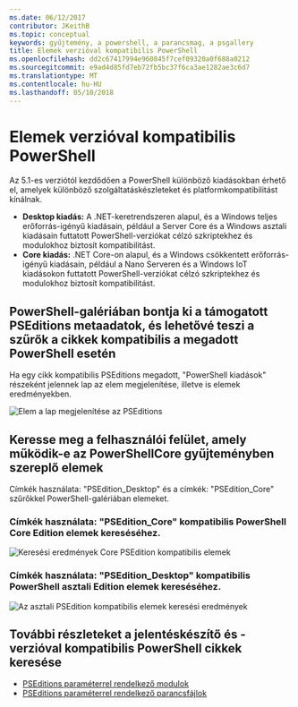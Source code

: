 ```yaml
---
ms.date: 06/12/2017
contributor: JKeithB
ms.topic: conceptual
keywords: gyűjtemény, a powershell, a parancsmag, a psgallery
title: Elemek verzióval kompatibilis PowerShell
ms.openlocfilehash: dd2c67417994e960845f7cef09320a0f688a0212
ms.sourcegitcommit: e9ad4d85fd7eb72fb5bc37f6ca3ae1282ae3c6d7
ms.translationtype: MT
ms.contentlocale: hu-HU
ms.lasthandoff: 05/10/2018
---
```

# <a name="items-with-compatible-powershell-editions"></a>Elemek verzióval kompatibilis PowerShell

Az 5.1-es verziótól kezdődően a PowerShell különböző kiadásokban érhető el, amelyek különböző szolgáltatáskészleteket és platformkompatibilitást kínálnak.

- **Desktop kiadás:** A .NET-keretrendszeren alapul, és a Windows teljes erőforrás-igényű kiadásain, például a Server Core és a Windows asztali kiadásain futtatott PowerShell-verziókat célzó szkriptekhez és modulokhoz biztosít kompatibilitást.
- **Core kiadás:** .NET Core-on alapul, és a Windows csökkentett erőforrás-igényű kiadásain, például a Nano Serveren és a Windows IoT kiadásokon futtatott PowerShell-verziókat célzó szkriptekhez és modulokhoz biztosít kompatibilitást.

## <a name="powershell-gallery-extracts-supported-pseditions-metadata-and-allows-you-to-filters-the-items-compatible-for-specific-powershell-editions"></a>PowerShell-galériában bontja ki a támogatott PSEditions metaadatok, és lehetővé teszi a szűrők a cikkek kompatibilis a megadott PowerShell esetén

Ha egy cikk kompatibilis PSEditions megadott, "PowerShell kiadások" részeként jelennek lap az elem megjelenítése, illetve is elemek eredményekben.

![Elem a lap megjelenítése az PSEditions](../../Images/ItemDisplayPageWithPSEditions.PNG)

## <a name="search-for-items-in-the-gallery-ui-which-works-on-powershellcore"></a>Keresse meg a felhasználói felület, amely működik-e az PowerShellCore gyűjteményben szereplő elemek

Címkék használata: "PSEdition_Desktop" és a címkék: "PSEdition_Core" szűrőkkel PowerShell-galériában elemeket.

### <a name="use-tagspseditioncore-to-search-items-compatible-with-powershell-core-edition"></a>Címkék használata: "PSEdition_Core" kompatibilis PowerShell Core Edition elemek kereséséhez.

![Keresési eredmények Core PSEdition kompatibilis elemek](../../Images/SearchResultsWithPSEditions.PNG)

### <a name="use-tagspseditiondesktop-to-search-items-compatible-with-powershell-desktop-edition"></a>Címkék használata: "PSEdition_Desktop" kompatibilis PowerShell asztali Edition elemek kereséséhez.

![Az asztali PSEdition kompatibilis elemek keresési eredmények](../../Images/SearchResultsWithPSEdition-Desktop.PNG)

## <a name="more-details-on-authoring-and-finding-the-items-with-compatible-powershell-editions"></a>További részleteket a jelentéskészítő és -verzióval kompatibilis PowerShell cikkek keresése

- [PSEditions paraméterrel rendelkező modulok](../../concepts/module-psedition-support.md)
- [PSEditions paraméterrel rendelkező parancsfájlok](../../concepts/script-psedition-support.md)